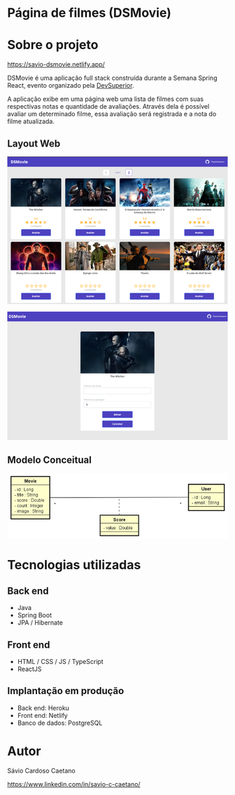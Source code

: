 # Página de filmes (DSMovie)

# Sobre o projeto

https://savio-dsmovie.netlify.app/

DSMovie é uma aplicação full stack construída durante a Semana Spring React, evento organizado pela [DevSuperior](http://devsuperior.com.br "Site da DevSuperior").

A aplicação exibe em uma página web uma lista de filmes com suas respectivas notas e quantidade de avaliações. Através dela é possível avaliar um determinado filme,
essa avaliação será registrada e a nota do filme atualizada.

## Layout Web

![Web_1](https://github.com/SavioCaetano/assets/raw/main/assets-dsmovie/dsmovie-home-page.png)

![Web_2](https://github.com/SavioCaetano/assets/raw/main/assets-dsmovie/dsmovie-avaliation.png)

## Modelo Conceitual

![Modelo_Conceitual](https://github.com/SavioCaetano/assets/raw/main/assets-dsmovie/dsmovie-dominio.png)

# Tecnologias utilizadas

## Back end

- Java
- Spring Boot
- JPA / Hibernate

## Front end

- HTML / CSS / JS / TypeScript
- ReactJS

## Implantação em produção

- Back end: Heroku
- Front end: Netlify
- Banco de dados: PostgreSQL

# Autor

Sávio Cardoso Caetano

https://www.linkedin.com/in/savio-c-caetano/
